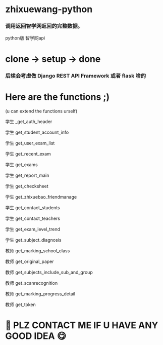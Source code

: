 # zhixuewang-python
### 调用返回智学网返回的完整数据。
python版 智学网api
# clone -> setup -> done
### 后续会考虑做 Django REST API Framework 或者 flask 啥的

# Here are the functions ;)
(u can extend the functions urself)

学生  _get_auth_header

学生	get_student_account_info

学生	get_user_exam_list

学生	get_recent_exam

学生	get_exams

学生	get_report_main

学生	get_checksheet

学生	get_zhixuebao_friendmanage

学生	get_contact_students

学生	get_contact_teachers

学生	get_exam_level_trend

学生	get_subject_diagnosis

教师	get_marking_school_class

教师	get_original_paper

教师	get_subjects_include_sub_and_group

教师	get_scanrecognition

教师	get_marking_progress_detail

教师	get_token

# 📖 PLZ CONTACT ME IF U HAVE ANY GOOD IDEA 😋
